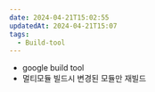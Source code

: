 ```yaml
---
date: 2024-04-21T15:02:55
updatedAt: 2024-04-21T15:07
tags:
  - Build-tool
---
```

- google build tool
- 멀티모듈 빌드시 변경된 모듈만 재빌드
